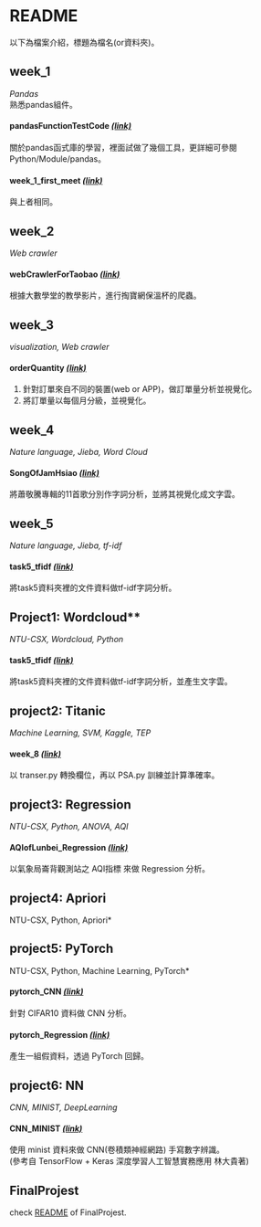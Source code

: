 # README
以下為檔案介紹，標題為檔名(or資料夾)。  

## week_1  
*Pandas*  
熟悉pandas組件。  
#### pandasFunctionTestCode [*(link)*](week_1/pandasFunctionTestCode.ipynb)  

關於pandas函式庫的學習，裡面試做了幾個工具，更詳細可參閱Python/Module/pandas。  
#### week_1_first_meet [*(link)*](week_1/week_1_first_meet.ipynb)  
與上者相同。  

## week_2  
*Web crawler*  
#### webCrawlerForTaobao [*(link)*](week_2/webCrawlerForTaobao/webCrawlerForTaobao.ipynb)  
根據大數學堂的教學影片，進行掏寶網保溫杯的爬蟲。  

## week_3  
*visualization, Web crawler*  
#### orderQuantity [*(link)*](week_3/orderQuantity.ipynb)  
1. 針對訂單來自不同的裝置(web or APP)，做訂單量分析並視覺化。  
2. 將訂單量以每個月分級，並視覺化。  

## week_4  
*Nature language, Jieba, Word Cloud*  
#### SongOfJamHsiao [*(link)*](week_4/SongOfJamHsiao/SongOfJamHsiao.ipynb)  
將蕭敬騰專輯的11首歌分別作字詞分析，並將其視覺化成文字雲。

## week_5  
*Nature language, Jieba, tf-idf*  
#### task5_tfidf [*(link)*](week_5/task5_tfidf.ipynb)  
將task5資料夾裡的文件資料做tf-idf字詞分析。  
## Project1: Wordcloud**  
*NTU-CSX, Wordcloud, Python*  
#### task5_tfidf [*(link)*](week_5/task5_tfidf.ipynb)  
將task5資料夾裡的文件資料做tf-idf字詞分析，並產生文字雲。  

## project2: Titanic  
*Machine Learning, SVM, Kaggle, TEP*  
#### week_8 [*(link)*](week_8/README.md)  
以 transer.py 轉換欄位，再以 PSA.py 訓練並計算準確率。  

## project3: Regression  
*NTU-CSX, Python, ANOVA, AQI*  
#### AQIofLunbei_Regression [*(link)*](./project3/dataConstru.ipynb)  
以氣象局崙背觀測站之 AQI指標 來做 Regression 分析。  

## project4: Apriori  
NTU-CSX, Python, Apriori*  

## project5: PyTorch  
NTU-CSX, Python, Machine Learning, PyTorch*  
#### pytorch_CNN [*(link)*](./project5/pytorch_CNN.ipynb)  
針對 CIFAR10 資料做 CNN 分析。  
#### pytorch_Regression [*(link)*](./project5/pytorch_Regression.ipynb)  
產生一組假資料，透過 PyTorch 回歸。  

## project6: NN  
*CNN, MINIST, DeepLearning*  
#### CNN_MINIST [*(link)*](./project6/CNN_MINIST.ipynb)  
使用 minist 資料來做 CNN(卷積類神經網路) 手寫數字辨識。  
(參考自 TensorFlow + Keras 深度學習人工智慧實務應用 林大貴著)  

## FinalProjest  
check [README](./FinalProject/README.md) of FinalProjest.  